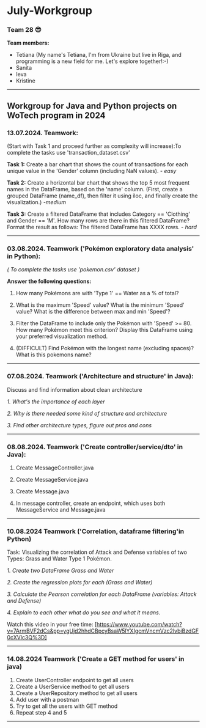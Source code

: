 # July-Workgroup
### Team 28 😎
**Team members:**
- Tetiana (My name's Tetiana, I'm from Ukraine but live in Riga, and programming is a new field for me. Let's explore together!:-)
- Sanita 
- Ieva
- Kristine
---------------------------------------------------------------------
Workgroup for Java and Python projects on WoTech program in 2024
---------------------------------------------------------------------
### 13.07.2024. Teamwork: 
  (Start with Task 1 and proceed further as complexity will increase):To complete the tasks use 'transaction_dataset.csv'
  
  **Task 1:** Create a bar chart that shows the count of transactions for each unique value in the 'Gender' column (including NaN values). - *easy*
  
  **Task 2:** Create a horizontal bar chart that shows the top 5 most frequent names in the DataFrame, based on the 'name' column. (First, create a grouped DataFrame (name_df), then filter it using iloc, and finally create the visualization.) -*medium*
  
  **Task 3:** Create a filtered DataFrame that includes Category == 'Clothing' and Gender == 'M'. How many rows are there in this filtered DataFrame? Format the result as follows: The filtered DataFrame has XXXX rows. - *hard*
  
-----------------------------------------------------------------------------------------------------------------------------------------------------------------------------------------------------------------------------
### 03.08.2024. Teamwork ('Pokémon exploratory data analysis' in Python): 
  *( To complete the tasks use 'pokemon.csv' dataset )*

**Answer the following questions:** 
1. How many Pokémons are with 'Type 1' == Water as a % of total?
2. What is the maximum 'Speed' value? What is the minimum 'Speed' value? What is the difference between max and min 'Speed'?
3. Filter the DataFrame to include only the Pokémon with 'Speed' >= 80. How many Pokémon meet this criterion? Display this DataFrame using your preferred visualization method.
   
4. (DIFFICULT) Find Pokémon with the longest name (excluding spaces)? What is this pokemons name?

-----------------------------------------------------------------------------------------------------------------------------------------------------------------------------------------------------------------------------

### 07.08.2024. Teamwork ('Architecture and structure' in Java):
Discuss and find information about clean architecture

*1. What's the importance of each layer*

*2. Why is there needed some kind of structure and architecture*

*3. Find other architecture types, figure out pros and cons*

-----------------------------------------------------------------------------------------------------------------------------------------------------------------------------------------------------------------------------
### 08.08.2024. Teamwork ('Create controller/service/dto' in Java):

1. Create MessageController.java
   
2. Create MessageService.java
   
3. Create Message.java
   
4. In message controller, create an endpoint, which uses both MessageService and Message.java
-----------------------------------------------------------------------------------------------------------------------------------------------------------------------------------------------------------------------------
### 10.08.2024 Teamwork ('Correlation, dataframe filtering'in Python)
Task: Visualizing the correlation of Attack and Defense variables of two Types: Grass and Water Type 1 Pokémon.

*1. Create two DataFrame Grass and Water*

*2. Create the regression plots for each (Grass and Water)*

*3. Calculate the Pearson correlation for each DataFrame (variables: Attack and Defense)*

*4. Explain to each other what do you see and what it means.*
   
Watch this video in your free time: [https://www.youtube.com/watch?v=7ArmBVF2dCs&pp=ygUjd2hhdCBpcyBsaW5lYXIgcmVncmVzc2lvbiBzdGF0cXVlc3Q%3D]

-----------------------------------------------------------------------------------------------------------------------------------------------------------------------------------------------------------------------------
### 14.08.2024 Teamwork ('Create a GET method for users' in java)

1. Create UserController endpoint to get all users
2. Create a UserService method to get all users
3. Create a UserRepository method to get all users
4. Add user with a postman
5. Try to get all the users with GET method
6. Repeat step 4 and 5

-----------------------------------------------------------------------------------------------------------------------------------------------------------------------------------------------------------------------------
